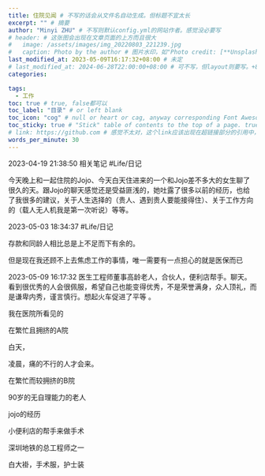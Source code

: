 ```yaml
---
title: 住院见闻 # 不写的话会从文件名自动生成。但标题不宜太长
excerpt: "" # 摘要
author: "Minyi ZHU" # 不写则默认config.yml的网站作者。感觉没必要写
# header: # 这张图会出现在文章页面的上方而且很大
#   image: /assets/images/img_20220803_221239.jpg
#   caption: Photo by the author # 图片水印，如"Photo credit: [**Unsplash**](https://unsplash.com)"
last_modified_at: 2023-05-09T16:17:32+08:00 # 未定
# last_modified_at: 2024-06-28T22:00:00+08:00 # 可不写，但layout则要写。+8是东八区
categories: 

tags:
  - 工作
toc: true # true, false都可以
toc_label: "目录" # or left blank
toc_icon: "cog" # null or heart or cag, anyway corresponding Font Awesome icon name (without fa prefix)
toc_sticky: true # "Stick" table of contents to the top of a page. true: toc floats. false: toc fixed
# link: https://github.com # 感觉不太对，这个link应该出现在超链接部分的引用中，但是试验后发现会变成文章标题的url，所以注释掉了
words_per_minute: 30
---
```


2023-04-19 21:38:50
相关笔记
#Life/日记

今天晚上和一起住院的Jojo、今天白天住进来的一个和Jojo差不多大的女生聊了很久的天。跟Jojo的聊天感觉还是受益匪浅的，她吐露了很多以前的经历，也给了我很多的建议，关于人生选择的（贵人、遇到贵人要能接得住）、关于工作方向的（载人无人机我是第一次听说）等等。

2023-05-03 18:34:37
#Life/日记

存款和同龄人相比总是上不足而下有余的。

但是现在我还顾不上去焦虑工作的事情，唯一需要有一点担心的就是医保而已


2023-05-09 16:17:32
医生工程师董事高龄老人，合伙人，便利店帮手。聊天。看到很优秀的人会很佩服，希望自己也能变得优秀，不是荣誉满身，众人顶礼，而是谦卑内秀，谨言慎行。想起火车促进了平等 。

我在医院所看见的

在繁忙且拥挤的A院

白天，

凌晨，痛的不行的人才会来。

在繁忙而较拥挤的B院

90岁的无自理能力的老人

jojo的经历

小便利店的帮手来做手术

深圳地铁的总工程师之一

白大褂，手术服，护士装